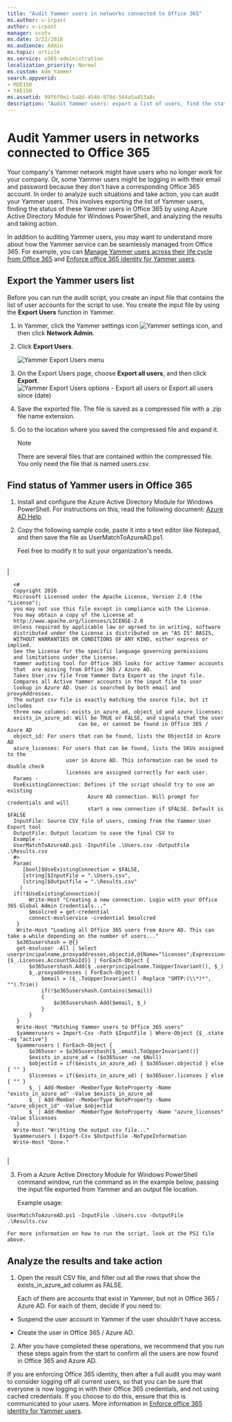 ```yaml
---
title: "Audit Yammer users in networks connected to Office 365"
ms.author: v-irpast
author: v-irpast
manager: scotv
ms.date: 3/22/2018
ms.audience: Admin
ms.topic: article
ms.service: o365-administration
localization_priority: Normal
ms.custom: Adm_Yammer
search.appverid:
- MOE150
- YAE150
ms.assetid: 99f6f0e1-5a8d-4546-979d-564a5a453a8c
description: "Audit Yammer users: export a list of users, find the status of those users in Office 365, and analyze the results and take action."
---
```


# Audit Yammer users in networks connected to Office 365

Your company's Yammer network might have users who no longer work for your company. Or, some Yammer users might be logging in with their email and password because they don't have a corresponding Office 365 account. In order to analyze such situations and take action, you can audit your Yammer users. This involves exporting the list of Yammer users, finding the status of these Yammer users in Office 365 by using Azure Active Directory Module for Windows PowerShell, and analyzing the results and taking action.
  
In addition to auditing Yammer users, you may want to understand more about how the Yammer service can be seamlessly managed from Office 365. For example, you can [Manage Yammer users across their life cycle from Office 365](manage-yammer-users-across-their-lifecycle-from-office-365.md) and [Enforce office 365 identity for Yammer users](enforce-office-365-identity-for-yammer-users.md).
  
## Export the Yammer users list

Before you can run the audit script, you create an input file that contains the list of user accounts for the script to use. You create the input file by using the **Export Users** function in Yammer. 
  
1. In Yammer, click the Yammer settings icon ![Yammer settings icon](../../../../media/9704ce70-56ce-43f7-96c6-f253b0413d40.png), and then click **Network Admin**.
    
2. Click **Export Users**.
    
    ![Yammer Export Users menu](../../../../media/69748f25-6619-4d2f-b9c8-17f02b726a98.png)
  
3. On the Export Users page, choose **Export all users**, and then click **Export**.
    ![Yammer Export Users options - Export all users or Export all users since (date)](../../../../media/71c292af-9ca0-447a-8750-20b49bd1330e.png)
  
4. Save the exported file. The file is saved as a compressed file with a .zip file name extension.
    
5. Go to the location where you saved the compressed file and expand it.
    
    > [!NOTE]
    > There are several files that are contained within the compressed file. You only need the file that is named users.csv. 
  
## Find status of Yammer users in Office 365

1. Install and configure the Azure Active Directory Module for Windows PowerShell. For instructions on this, read the following document: [Azure AD Help](https://go.microsoft.com/fwlink/?LinkId=722402).
    
2. Copy the following sample code, paste it into a text editor like Notepad, and then save the file as UserMatchToAzureAD.ps1.
    
    Feel free to modify it to suit your organization's needs.
    
||
|:-----|
|
```
  <# 
  Copyright 2016 
  Microsoft Licensed under the Apache License, Version 2.0 (the "License"); 
  you may not use this file except in compliance with the License. 
  You may obtain a copy of the License at     
  http://www.apache.org/licenses/LICENSE-2.0 
  Unless required by applicable law or agreed to in writing, software 
  distributed under the License is distributed on an "AS IS" BASIS, 
  WITHOUT WARRANTIES OR CONDITIONS OF ANY KIND, either express or implied. 
  See the License for the specific language governing permissions 
  and limitations under the License. 
  Yammer auditing tool for Office 365 looks for active Yammer accounts 
  that  are missing from Office 365 / Azure AD. 
  Takes User.csv file from Yammer Data Export as the input file.  
  Compares all Active Yammer accounts in the input file to user  
  lookup in Azure AD. User is searched by both email and proxyAddresses.  
  The output csv file is exactly matching the source file, but it includes 
  three new columns: exists_in_azure_ad, object_id and azure_licenses: 
  exists_in_azure_ad: Will be TRUE or FALSE, and signals that the user
                       can be, or cannot be found in Office 365 / Azure AD 
  object_id: For users that can be found, lists the ObjectId in Azure AD 
  azure_licenses: For users that can be found, lists the SKUs assigned to the
                   user in Azure AD. This information can be used to double check
                   licenses are assigned correctly for each user. 
  Params - 
  UseExistingConnection: Defines if the script should try to use an existing
                          Azure AD connection. Will prompt for credentials and will
                          start a new connection if $FALSE. Default is $FALSE 
  InputFile: Source CSV file of users, coming from the Yammer User Export tool 
  OutputFile: Output location to save the final CSV to 
  Example - 
  UserMatchToAzureAD.ps1 -InputFile .\Users.csv -OutputFile .\Results.csv 
  #> 
  Param(
     [bool]$UseExistingConnection = $FALSE,
     [string]$InputFile = ".\Users.csv",
     [string]$Outputfile = ".\Results.csv"
    ) 
  if(!$UseExistingConnection){
       Write-Host "Creating a new connection. Login with your Office 365 Global Admin Credentials..."
       $msolcred = get-credential
       connect-msolservice -credential $msolcred
   }
   Write-Host "Loading all Office 365 users from Azure AD. This can take a while depending on the number of users..."
   $o365usershash = @{}
   get-msoluser -All | Select userprincipalname,proxyaddresses,objectid,@{Name="licenses";Expression={$_.Licenses.AccountSkuId}} | ForEach-Object {
       $o365usershash.Add($_.userprincipalname.ToUpperInvariant(), $_)
       $_.proxyaddresses | ForEach-Object {
           $email = ($_.ToUpperInvariant() -Replace "SMTP:(\\*)*", "").Trim()
           if(!$o365usershash.Contains($email))
           {
               $o365usershash.Add($email, $_)
           }
       }
   }
   Write-Host "Matching Yammer users to Office 365 users"
   $yammerusers = Import-Csv -Path $InputFile | Where-Object {$_.state -eq "active"}
   $yammerusers | ForEach-Object {
       $o365user = $o365usershash[$_.email.ToUpperInvariant()]
       $exists_in_azure_ad = ($o365user -ne $Null)
       $objectid = if($exists_in_azure_ad) { $o365user.objectid } else { "" }
       $licenses = if($exists_in_azure_ad) { $o365user.licenses } else { "" }
       $_ | Add-Member -MemberType NoteProperty -Name "exists_in_azure_ad" -Value $exists_in_azure_ad
       $_ | Add-Member -MemberType NoteProperty -Name "azure_object_id" -Value $objectid
       $_ | Add-Member -MemberType NoteProperty -Name "azure_licenses" -Value $licenses
   } 
  Write-Host "Writting the output csv file..."
  $yammerusers | Export-Csv $Outputfile -NoTypeInformation 
  Write-Host "Done." 
  
```

|
   
3. From a Azure Active Directory Module for Windows PowerShell command window, run the command as in the example below, passing the input file exported from Yammer and an output file location.
    
    Example usage:
    
  ```
  UserMatchToAzureAD.ps1 -InputFile .\Users.csv -OutputFile .\Results.csv
  
  ```

    For more information on how to run the script, look at the PS1 file above.
    
## Analyze the results and take action

1. Open the result CSV file, and filter out all the rows that show the exists_in_azure_ad column as FALSE.
    
    Each of them are accounts that exist in Yammer, but not in Office 365 / Azure AD. For each of them, decide if you need to:
    
  - Suspend the user account in Yammer if the user shouldn't have access.
    
  - Create the user in Office 365 / Azure AD.
    
2. After you have completed these operations, we recommend that you run these steps again from the start to confirm all the users are now found in Office 365 and Azure AD.
    
If you are enforcing Office 365 identity, then after a full audit you may want to consider logging off all current users, so that you can be sure that everyone is now logging in with their Office 365 credentials, and not using cached credentials. If you choose to do this, ensure that this is communicated to your users. More information in [Enforce office 365 identity for Yammer users](enforce-office-365-identity-for-yammer-users.md).
  

